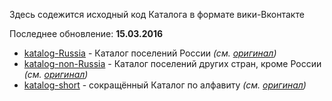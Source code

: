 Здесь содежится исходный код Каталога в формате вики-Вконтакте  

Последнее обновление: **15.03.2016**

* [katalog-Russia](https://github.com/dimitrius-brest/katalog-poseleniy-RP/blob/master/katalog-vk/katalog-Russia) - Каталог поселений России *(см. [оригинал](https://vk.com/page-13589694_48705979))*
* [katalog-non-Russia](https://github.com/dimitrius-brest/katalog-poseleniy-RP/blob/master/katalog-vk/katalog-non-Russia) - Каталог поселений других стран, кроме России *(см. [оригинал](https://vk.com/page-13589694_48705980))*
* [katalog-short](https://github.com/dimitrius-brest/katalog-poseleniy-RP/blob/master/katalog-vk/katalog-short) - сокращённый Каталог по алфавиту *(см. [оригинал](https://vk.com/page-13589694_44075116))*
